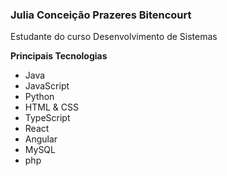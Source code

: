 ### Julia Conceição Prazeres Bitencourt

Estudante do curso Desenvolvimento de Sistemas 


 **Principais Tecnologias**  
- Java
- JavaScript  
- Python  
- HTML & CSS  
- TypeScript  
- React  
- Angular
- MySQL
- php

